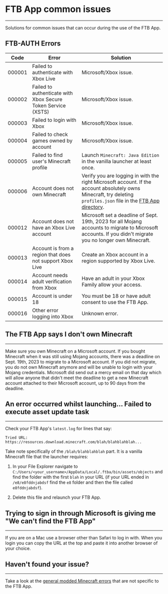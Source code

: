 # FTB App common issues

-----

Solutions for common issues that can occur during the use of the FTB App.

## FTB-AUTH Errors

| Code   | Error                                                           | Solution                                                                                                                                                                                                                       |
|--------|-----------------------------------------------------------------|--------------------------------------------------------------------------------------------------------------------------------------------------------------------------------------------------------------------------------|
| 000001 | Failed to authenticate with Xbox Live                           | Microsoft/Xbox issue.                                                                                                                                                                                                          |
| 000002 | Failed to authenticate with Xbox Secure Token Service (XSTS)    | Microsoft/Xbox issue.                                                                                                                                                                                                          |
| 000003 | Failed to login with Xbox                                       | Microsoft/Xbox issue.                                                                                                                                                                                                          |
| 000004 | Failed to check games owned by account                          | Microsoft/Xbox issue.                                                                                                                                                                                                          |
| 000005 | Failed to find user's Minecraft profile                         | Launch `Minecraft: Java Edition` in the vanilla launcher at least once.                                                                                                                                                        |
| 000006 | Account does not own Minecraft                                  | Verify you are logging in with the right Microsoft account. If the account absolutely owns Minecraft, try deleting `profiles.json` file in the [FTB App directory](launcher_ftb-app.md#find-the-default-directory-by-either).  |
| 000012 | Account does not have an Xbox Live account                      | Microsoft set a deadline of Sept. 19th, 2023 for all Mojang accounts to migrate to Microsoft accounts. If you didn't migrate you no longer own Minecraft.                                                                      |
| 000013 | Account is from a region that does not support Xbox Live        | Create an Xbox account in a region supported by Xbox Live.                                                                                                                                                                     |
| 000014 | Account needs adult verification from Xbox                      | Have an adult in your Xbox Family allow your access.                                                                                                                                                                           |
| 000015 | Account is under 18                                             | You must be 18 or have adult consent to use the FTB App.                                                                                                                                                                       |
| 000016 | Other error logging into Xbox                                   | Unknown error.                                                                                                                                                                                                                 |

## The FTB App says I don't own Minecraft

-----

Make sure you own Minecraft on a Microsoft account. If you bought Minecraft when it was still using Mojang accounts, there was a deadline on Sept. 19th, 2023 to migrate to a Microsoft account. If you did not migrate, you do not own Minecraft anymore and will be unable to login with your Mojang credentials. Microsoft did send out a mercy email on that day which will allow anyone that didn't meet the deadline to get a new Minecraft account attached to their Microsoft account, up to 90 days from the deadline.

## An error occurred whilst launching... Failed to execute asset update task

-----

Check your FTB App's `latest.log` for lines that say:

`Tried URL: https://resources.download.minecraft.com/blah/blahblahblah...`

Take note specifically of the `/blah/blahblahblah` part. It is a vanilla Minecraft file that the launcher requires:

1. In your File Explorer navigate to `C:/Users/<your_username>/AppData/Local/.ftba/bin/assets/objects` and find the folder with the first `blah` in your URL (if your URL ended in  `/e8/e8fddnjabdsf` find the `e8` folder and then the file called `e8fddnjabdsf`).

2. Delete this file and relaunch your FTB App.

## Trying to sign in through Microsoft is giving me "We can't find the FTB App"

-----

If you are on a Mac use a browser other than Safari to log in with. When you login you can copy the URL at the top and paste it into another browser of your choice.

## Haven't found your issue?

-----

Take a look at the [general modded Minecraft errors](common-issues.md) that are not specific to the FTB App.
